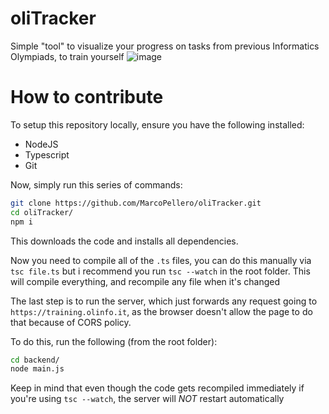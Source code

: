# oliTracker
Simple "tool" to visualize your progress on tasks from previous Informatics Olympiads, to train yourself
![image](https://user-images.githubusercontent.com/67731379/183693810-c7c52e30-ca27-4026-aad2-d96926fb9228.png)

# How to contribute
To setup this repository locally, ensure you have the following installed:
- NodeJS
- Typescript
- Git

Now, simply run this series of commands:
```bash
git clone https://github.com/MarcoPellero/oliTracker.git
cd oliTracker/
npm i
```
This downloads the code and installs all dependencies.

Now you need to compile all of the `.ts` files, you can do this manually via `tsc file.ts` but i recommend you run `tsc --watch` in the root folder. This will compile everything, and recompile any file when it's changed

The last step is to run the server, which just forwards any request going to `https://training.olinfo.it`, as the browser doesn't allow the page to do that because of CORS policy.

To do this, run the following (from the root folder):
```bash
cd backend/
node main.js
```

Keep in mind that even though the code gets recompiled immediately if you're using `tsc --watch`, the server will *NOT* restart automatically
